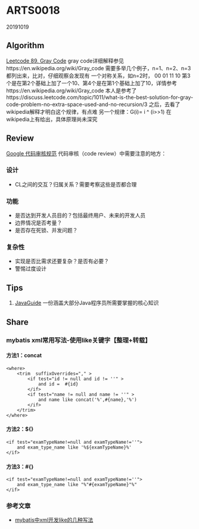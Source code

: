 # ARTS0018

20191019

## Algorithm

[Leetcode 89. Gray Code](https://github.com/evasnowind/LeetCodeOJ/tree/master/LeetCodeSolutions/src/oj_solution/oj_89_gray_code)
gray code详细解释参见https://en.wikipedia.org/wiki/Gray_code
需要多举几个例子，n=1、n=2、n=3都列出来，比对，仔细观察会发现有
一个对称关系，如n=2时，
00
01
11
10
第3个是在第2个基础上加了一个10、第4个是在第1个基础上加了10，详情参考https://en.wikipedia.org/wiki/Gray_code
本人是参考了https://discuss.leetcode.com/topic/1011/what-is-the-best-solution-for-gray-code-problem-no-extra-space-used-and-no-recursion/3
之后，去看了wikipedia解释才明白这个规律，有点难
另一个规律：G(i)= i ^ (i>>1) 在wikipedia上有给出，具体原理尚未深究


## Review

[Google 代码审核规范](https://github.com/google/eng-practices/blob/master/review/reviewer/looking-for.md)
代码审核（code review）中需要注意的地方：
### 设计
- CL之间的交互？归属关系？需要考察这些是否都合理

### 功能
- 是否达到开发人员目的？包括最终用户、未来的开发人员
- 边界情况是否考量？
- 是否存在死锁、并发问题？

### 复杂性
- 实现是否比需求还要复杂？是否有必要？
- 警惕过度设计


## Tips
1. [JavaGuide](https://github.com/Snailclimb/JavaGuide)  一份涵盖大部分Java程序员所需要掌握的核心知识


## Share
### mybatis xml常用写法-使用like关键字【整理+转载】
#### 方法1：concat
```
<where>
    <trim  suffixOverrides="," >
        <if test="id != null and id != ''" >
            and id =  #{id}
        </if>
        <if test="name != null and name != ''" >
            and name like concat('%',#{name},'%')
        </if>
    </trim>
</where>
```
#### 方法2：${}
```
<if test="examTypeName!=null and examTypeName!=''">
    and exam_type_name like '%${examTypeName}%'
</if>
```
#### 方法3：#{}
```
<if test="examTypeName!=null and examTypeName!=''">
    and exam_type_name like "%"#{examTypeName}"%"
</if>
```

### 参考文章
- [mybatis中xml开发like的几种写法](https://blog.csdn.net/xzj80927/article/details/90038411)